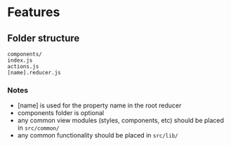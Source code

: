 # Features

## Folder structure

```
components/
index.js
actions.js
[name].reducer.js
```

### Notes
- [name] is used for the property name in the root reducer
- components folder is optional
- any common view modules (styles, components, etc) should be placed in `src/common/`
- any common functionality should be placed in `src/lib/`
